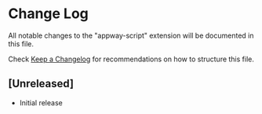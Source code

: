 # Change Log
All notable changes to the "appway-script" extension will be documented in this file.

Check [Keep a Changelog](http://keepachangelog.com/) for recommendations on how to structure this file.

## [Unreleased]
- Initial release